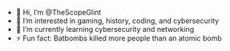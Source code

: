 - 👋 Hi, I’m @TheScopeGlint
- 👀 I’m interested in gaming, history, coding, and cybersecurity
- 🌱 I’m currently learning cybersecurity and networking
- ⚡ Fun fact: Batbombs killed more people than an atomic bomb

<!---
TheScopeGlint/TheScopeGlint is a ✨ special ✨ repository because its `README.md` (this file) appears on your GitHub profile.
You can click the Preview link to take a look at your changes.
--->
